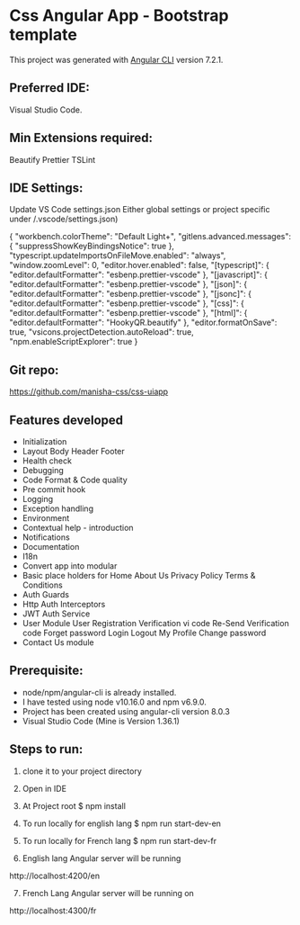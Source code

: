 # Css Angular App - Bootstrap template

This project was generated with [Angular CLI](https://github.com/angular/angular-cli) version 7.2.1.

## Preferred IDE:

Visual Studio Code.

## Min Extensions required:

Beautify
Prettier
TSLint

## IDE Settings:

Update VS Code settings.json
Either global settings or project specific under /.vscode/settings.json)

{
"workbench.colorTheme": "Default Light+",
"gitlens.advanced.messages": {
"suppressShowKeyBindingsNotice": true
},
"typescript.updateImportsOnFileMove.enabled": "always",
"window.zoomLevel": 0,
"editor.hover.enabled": false,
"[typescript]": {
"editor.defaultFormatter": "esbenp.prettier-vscode"
},
"[javascript]": {
"editor.defaultFormatter": "esbenp.prettier-vscode"
},
"[json]": {
"editor.defaultFormatter": "esbenp.prettier-vscode"
},
"[jsonc]": {
"editor.defaultFormatter": "esbenp.prettier-vscode"
},
"[css]": {
"editor.defaultFormatter": "esbenp.prettier-vscode"
},
"[html]": {
"editor.defaultFormatter": "HookyQR.beautify"
},
"editor.formatOnSave": true,
"vsicons.projectDetection.autoReload": true,
"npm.enableScriptExplorer": true
}

## Git repo:

https://github.com/manisha-css/css-uiapp

## Features developed

- Initialization
- Layout
  Body
  Header
  Footer
- Health check
- Debugging
- Code Format & Code quality
- Pre commit hook
- Logging
- Exception handling
- Environment
- Contextual help - introduction
- Notifications
- Documentation
- I18n
- Convert app into modular
- Basic place holders for
  Home
  About Us
  Privacy Policy
  Terms & Conditions
- Auth Guards
- Http Auth Interceptors
- JWT Auth Service
- User Module
  User Registration
  Verification vi code
  Re-Send Verification code
  Forget password
  Login
  Logout
  My Profile
  Change password
- Contact Us module

## Prerequisite:

- node/npm/angular-cli is already installed.
- I have tested using node v10.16.0 and npm v6.9.0.
- Project has been created using angular-cli version 8.0.3
- Visual Studio Code (Mine is Version 1.36.1)

## Steps to run:

1. clone it to your project directory
2. Open in IDE
3. At Project root
   \$ npm install

4. To run locally for english lang
   \$ npm run start-dev-en

5. To run locally for French lang
   \$ npm run start-dev-fr

6. English lang Angular server will be running

http://localhost:4200/en

7. French Lang Angular server will be running on

http://localhost:4300/fr
